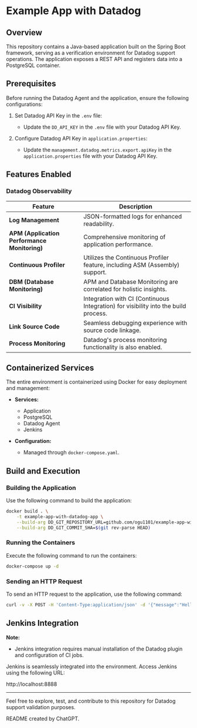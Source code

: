 # Example App with Datadog

## Overview

This repository contains a Java-based application built on the Spring Boot framework, serving as a verification environment for Datadog support operations. The application exposes a REST API and registers data into a PostgreSQL container.

## Prerequisites

Before running the Datadog Agent and the application, ensure the following configurations:

1. Set Datadog API Key in the `.env` file:
   - Update the `DD_API_KEY` in the `.env` file with your Datadog API Key.

2. Configure Datadog API Key in `application.properties`:
   - Update the `management.datadog.metrics.export.apiKey` in the `application.properties` file with your Datadog API Key.

## Features Enabled

### Datadog Observability

| Feature                              | Description                                             |
| ------------------------------------ | ------------------------------------------------------- |
| **Log Management**                   | JSON-formatted logs for enhanced readability.           |
| **APM (Application Performance Monitoring)** | Comprehensive monitoring of application performance. |
| **Continuous Profiler**              | Utilizes the Continuous Profiler feature, including ASM (Assembly) support. |
| **DBM (Database Monitoring)**        | APM and Database Monitoring are correlated for holistic insights. |
| **CI Visibility**                    | Integration with CI (Continuous Integration) for visibility into the build process. |
| **Link Source Code**                 | Seamless debugging experience with source code linkage. |
| **Process Monitoring**               | Datadog's process monitoring functionality is also enabled. |

## Containerized Services

The entire environment is containerized using Docker for easy deployment and management:

- **Services:**
  - Application
  - PostgreSQL
  - Datadog Agent
  - Jenkins

- **Configuration:**
  - Managed through `docker-compose.yaml`.

## Build and Execution

### Building the Application

Use the following command to build the application:

```bash
docker build . \
    -t example-app-with-datadog-app \
    --build-arg DD_GIT_REPOSITORY_URL=github.com/ogu1101/example-app-with-datadog \
    --build-arg DD_GIT_COMMIT_SHA=$(git rev-parse HEAD)
```

### Running the Containers

Execute the following command to run the containers:

```bash
docker-compose up -d
```

### Sending an HTTP Request

To send an HTTP request to the application, use the following command:

```bash
curl -v -X POST -H 'Content-Type:application/json' -d '{"message":"Hello", "target":"Kagetaka"}' 127.0.0.1:8080/greeting
```

## Jenkins Integration

**Note:**

- Jenkins integration requires manual installation of the Datadog plugin and configuration of CI jobs.

Jenkins is seamlessly integrated into the environment. Access Jenkins using the following URL:

http://localhost:8888

***

Feel free to explore, test, and contribute to this repository for Datadog support validation purposes.

README created by ChatGPT.
